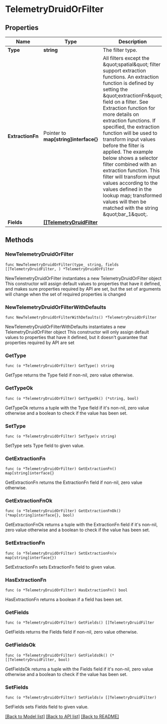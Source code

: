# TelemetryDruidOrFilter

## Properties

Name | Type | Description | Notes
------------ | ------------- | ------------- | -------------
**Type** | **string** | The filter type. | 
**ExtractionFn** | Pointer to **map[string]interface{}** | All filters except the \&quot;spatial\&quot; filter support extraction functions. An extraction function is defined by setting the \&quot;extractionFn\&quot; field on a filter. See Extraction function for more details on extraction functions. If specified, the extraction function will be used to transform input values before the filter is applied. The example below shows a selector filter combined with an extraction function. This filter will transform input values according to the values defined in the lookup map; transformed values will then be matched with the string \&quot;bar_1\&quot;. | [optional] 
**Fields** | [**[]TelemetryDruidFilter**](TelemetryDruidFilter.md) |  | 

## Methods

### NewTelemetryDruidOrFilter

`func NewTelemetryDruidOrFilter(type_ string, fields []TelemetryDruidFilter, ) *TelemetryDruidOrFilter`

NewTelemetryDruidOrFilter instantiates a new TelemetryDruidOrFilter object
This constructor will assign default values to properties that have it defined,
and makes sure properties required by API are set, but the set of arguments
will change when the set of required properties is changed

### NewTelemetryDruidOrFilterWithDefaults

`func NewTelemetryDruidOrFilterWithDefaults() *TelemetryDruidOrFilter`

NewTelemetryDruidOrFilterWithDefaults instantiates a new TelemetryDruidOrFilter object
This constructor will only assign default values to properties that have it defined,
but it doesn't guarantee that properties required by API are set

### GetType

`func (o *TelemetryDruidOrFilter) GetType() string`

GetType returns the Type field if non-nil, zero value otherwise.

### GetTypeOk

`func (o *TelemetryDruidOrFilter) GetTypeOk() (*string, bool)`

GetTypeOk returns a tuple with the Type field if it's non-nil, zero value otherwise
and a boolean to check if the value has been set.

### SetType

`func (o *TelemetryDruidOrFilter) SetType(v string)`

SetType sets Type field to given value.


### GetExtractionFn

`func (o *TelemetryDruidOrFilter) GetExtractionFn() map[string]interface{}`

GetExtractionFn returns the ExtractionFn field if non-nil, zero value otherwise.

### GetExtractionFnOk

`func (o *TelemetryDruidOrFilter) GetExtractionFnOk() (*map[string]interface{}, bool)`

GetExtractionFnOk returns a tuple with the ExtractionFn field if it's non-nil, zero value otherwise
and a boolean to check if the value has been set.

### SetExtractionFn

`func (o *TelemetryDruidOrFilter) SetExtractionFn(v map[string]interface{})`

SetExtractionFn sets ExtractionFn field to given value.

### HasExtractionFn

`func (o *TelemetryDruidOrFilter) HasExtractionFn() bool`

HasExtractionFn returns a boolean if a field has been set.

### GetFields

`func (o *TelemetryDruidOrFilter) GetFields() []TelemetryDruidFilter`

GetFields returns the Fields field if non-nil, zero value otherwise.

### GetFieldsOk

`func (o *TelemetryDruidOrFilter) GetFieldsOk() (*[]TelemetryDruidFilter, bool)`

GetFieldsOk returns a tuple with the Fields field if it's non-nil, zero value otherwise
and a boolean to check if the value has been set.

### SetFields

`func (o *TelemetryDruidOrFilter) SetFields(v []TelemetryDruidFilter)`

SetFields sets Fields field to given value.



[[Back to Model list]](../README.md#documentation-for-models) [[Back to API list]](../README.md#documentation-for-api-endpoints) [[Back to README]](../README.md)


